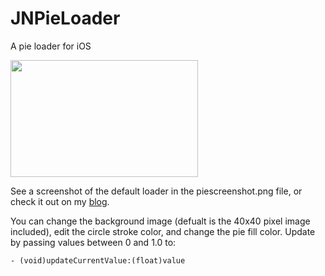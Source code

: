 JNPieLoader
===========

A pie loader for iOS

[<img src="https://github.com/nicholjs/JNPieLoader/blob/master/piescreenshot.png?raw=true" width="300" height="187"/>](https://github.com/nicholjs/JNPieLoader/blob/master/piescreenshot.png)

See a screenshot of the default loader in the piescreenshot.png file, or check it out on my [blog](http://nicholjs.com/post/24228867084/i-created-a-simple-pie-loader-for-ios-fork-it).

You can change the background image (defualt is the 40x40 pixel image included), edit the circle stroke color, and change the pie fill color. Update by passing values between 0 and 1.0 to:

    - (void)updateCurrentValue:(float)value